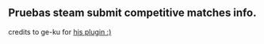 ## Pruebas steam submit competitive matches info.

credits to ge-ku for [his plugin :)](https://github.com/ge-ku/Ban-Checker-for-Steam "Ban Checker Plugin")